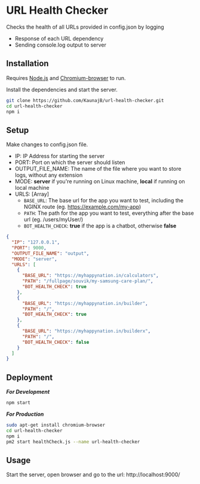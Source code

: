 # URL Health Checker

Checks the health of all URLs provided in config.json by logging

- Response of each URL dependency
- Sending console.log output to server

## Installation

Requires [Node.js](https://nodejs.org/) and [Chromium-browser](https://download-chromium.appspot.com/) to run.

Install the dependencies and start the server.

```sh
git clone https://github.com/KaunajB/url-health-checker.git
cd url-health-checker
npm i
```

## Setup

Make changes to config.json file.
* IP: IP Address for starting the server
* PORT: Port on which the server should listen
* OUTPUT_FILE_NAME: The name of the file where you want to store logs, without any extension
* MODE: **server** if you're running on Linux machine, **local** if running on local machine
* URLS: [Array]
  * `BASE_URL`: The base url for the app you want to test, including the NGINX route (eg. https://example.com/my-app)
  * `PATH`: The path for the app you want to test, everything after the base url (eg. /users/myUser/)
  * `BOT_HEALTH_CHECK`: **true** if the app is a chatbot, otherwise **false**

```json
{
  "IP": "127.0.0.1",
  "PORT": 9000,
  "OUTPUT_FILE_NAME": "output",
  "MODE": "server",
  "URLS": [
    {
      "BASE_URL": "https://myhappynation.in/calculators",
      "PATH": "/fullpage/souvik/my-samsung-care-plan/",
      "BOT_HEALTH_CHECK": true
    },
    {
      "BASE_URL": "https://myhappynation.in/builder",
      "PATH": "/",
      "BOT_HEALTH_CHECK": true
    },
    {
      "BASE_URL": "https://myhappynation.in/builderx",
      "PATH": "/",
      "BOT_HEALTH_CHECK": false
    }
  ]
}
```

## Deployment

_**For Development**_

```sh
npm start
```

_**For Production**_

```sh
sudo apt-get install chromium-browser
cd url-health-checker
npm i
pm2 start healthCheck.js --name url-health-checker
```

## Usage

Start the server, open browser and go to the url: http://localhost:9000/
